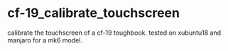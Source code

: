 # cf-19_calibrate_touchscreen

calibrate the touchscreen of a cf-19 toughbook. tested on xubuntu18 and manjaro for a mk6 model.
